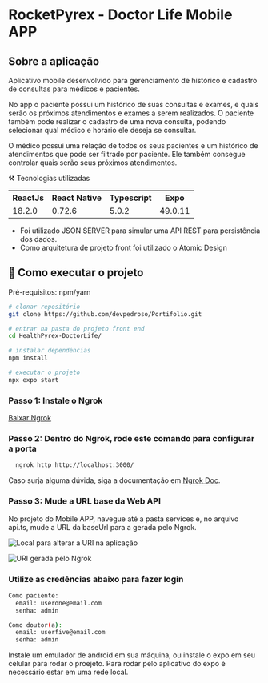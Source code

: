 
# RocketPyrex - Doctor Life Mobile APP

## Sobre a aplicação
Aplicativo mobile desenvolvido para gerenciamento de histórico e cadastro de consultas para médicos e pacientes.

No app o paciente possui um histórico de suas consultas e exames, e quais serão os próximos atendimentos e exames a serem realizados. O paciente também pode realizar o cadastro de uma nova consulta, podendo selecionar qual médico e horário ele deseja se consultar.

O médico possui uma relação de todos os seus pacientes e um histórico de atendimentos que pode ser filtrado por paciente. Ele também consegue controlar quais serão seus próximos atendimentos.

⚒️ Tecnologias utilizadas
<table>
  <tr>
    <th>ReactJs</th>
    <th>React Native</th>
    <th>Typescript</th>
    <th>Expo</th>
  </tr>
  <tr>
    <td>18.2.0</td>
    <td>0.72.6</td>
    <td>5.0.2</td>
    <td>49.0.11</td>
  </tr>
</table>

- Foi utilizado JSON SERVER para simular uma API REST para persistência dos dados.
- Como arquitetura de projeto front foi utilizado o Atomic Design

## 🚀 Como executar o projeto
Pré-requisitos: npm/yarn

```bash
# clonar repositório
git clone https://github.com/devpedroso/Portifolio.git

# entrar na pasta do projeto front end
cd HealthPyrex-DoctorLife/

# instalar dependências
npm install

# executar o projeto
npx expo start
```

### Passo 1: Instale o Ngrok
[Baixar Ngrok](https://ngrok.com/download)

### Passo 2: Dentro do Ngrok, rode este comando para configurar a porta
```bash
  ngrok http http://localhost:3000/
```
Caso surja alguma dúvida, siga a documentação em [Ngrok Doc](https://ngrok.com/docs/getting-started/).

### Passo 3: Mude a URL base da Web API
No projeto do Mobile APP, navegue até a pasta services e, no arquivo api.ts, mude a URL da baseUrl para a gerada pelo Ngrok.

![Local para alterar a URI na aplicação](https://cdn.discordapp.com/attachments/945474061797056513/1177441867617542174/image.png?ex=65728531&is=65601031&hm=0c2e2edd5797bd55bd76ee28c52b7fa14338d6d293a14bd553977ba9a686ecbc&)

![URI gerada pelo Ngrok](https://cdn.discordapp.com/attachments/945474061797056513/1177441245111537694/image.png?ex=6572849c&is=65600f9c&hm=a2c97b94c63fb5827966f2f70a7e2426747643a95d93757c7ca0918ed8b35c72&)


### Utilize as credências abaixo para fazer login
```bash
Como paciente:
  email: userone@email.com
  senha: admin

Como doutor(a):
  email: userfive@email.com
  senha: admin
```
Instale um emulador de android em sua máquina, ou instale o expo em seu celular para rodar o proejeto. Para rodar pelo aplicativo do expo é necessário estar em uma rede local.
